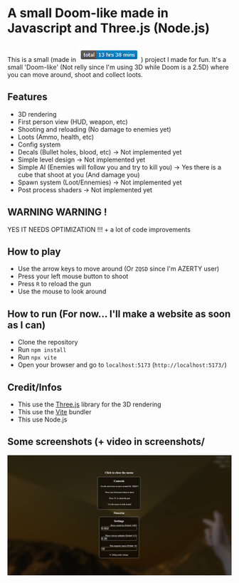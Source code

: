 # A small Doom-like made in Javascript and Three.js (Node.js)

This is a small (made in ![Time spent](screenshots/time.png)) project I made for fun. It's a small 'Doom-like' (Not relly since I'm using 3D while Doom is a 2.5D) where you can move around, shoot and collect loots.

## Features
- 3D rendering
- First person view (HUD, weapon, etc)
- Shooting and reloading (No damage to enemies yet)
- Loots (Ammo, health, etc)
- Config system
- Decals (Bullet holes, blood, etc) -> Not implemented yet
- Simple level design -> Not implemented yet
- Simple AI (Enemies will follow you and try to kill you) -> Yes there is a cube that shoot at you (And damage you)
- Spawn system (Loot/Ennemies) -> Not implemented yet
- Post process shaders -> Not implemented yet

## WARNING WARNING !
YES IT NEEDS OPTIMIZATION !!! + a lot of code improvements

## How to play
- Use the arrow keys to move around (Or `ZQSD` since I'm AZERTY user)
- Press your left mouse button to shoot
- Press `R` to reload the gun
- Use the mouse to look around

## How to run (For now... I'll make a website as soon as I can)
- Clone the repository
- Run `npm install`
- Run `npx vite`
- Open your browser and go to `localhost:5173` (`http://localhost:5173/`)

## Credit/Infos
- This use the [Three.js](https://threejs.org/) library for the 3D rendering
- This use the [Vite](https://vitejs.dev/) bundler
- This use Node.js

## Some screenshots (+ video in screenshots/
![Main menu/Pause menu](screenshots/main_menu.png)
